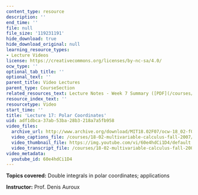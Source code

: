 ```yaml
---
content_type: resource
description: ''
end_time: ''
file: null
file_size: '119231191'
hide_download: true
hide_download_original: null
learning_resource_types:
- Lecture Videos
license: https://creativecommons.org/licenses/by-nc-sa/4.0/
ocw_type: ''
optional_tab_title: ''
optional_text: ''
parent_title: Video Lectures
parent_type: CourseSection
related_resources_text: Lecture Notes - Week 7 Summary ([PDF](/courses/18-02-multivariable-calculus-fall-2007/resources/lec_week7))
resource_index_text: ''
resourcetype: Video
start_time: ''
title: 'Lecture 17: Polar Coordinates'
uid: adf1dbca-37ab-53ba-28b3-218a7a5fb958
video_files:
  archive_url: http://www.archive.org/download/MIT18.02F07/ocw-18_02-f07-lec17_300k.mp4
  video_captions_file: /courses/18-02-multivariable-calculus-fall-2007/fdbfb4da0ac25c67b184435b75a76c9b_60e4hdCi1D4.vtt
  video_thumbnail_file: https://img.youtube.com/vi/60e4hdCi1D4/default.jpg
  video_transcript_file: /courses/18-02-multivariable-calculus-fall-2007/d121837a21b59e800e738135b8597a36_60e4hdCi1D4.pdf
video_metadata:
  youtube_id: 60e4hdCi1D4
---
```


**Topics covered:** Double integrals in polar coordinates; applications

**Instructor:** Prof. Denis Auroux

